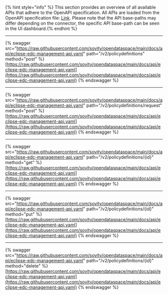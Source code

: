 {% hint style="info" %} This section provides an overview of all available APIs that adhere to the OpenAPI specification. All APIs are loaded from the OpenAPI specification file: <a href="https://raw.githubusercontent.com/sovity/opendataspace/main/docs/api/eclipse-edc-management-api.yaml">Link</a>. Please note that the API base-paths may differ depending on the connector, the specific API base-path can be seen in the UI dashboard.{% endhint %}

---------------------------------------

{% swagger src="https://raw.githubusercontent.com/sovity/opendataspace/main/docs/api/eclipse-edc-management-api.yaml" path="/v2/policydefinitions" method="post" %}
[https://raw.githubusercontent.com/sovity/opendataspace/main/docs/api/eclipse-edc-management-api.yaml](https://raw.githubusercontent.com/sovity/opendataspace/main/docs/api/eclipse-edc-management-api.yaml)
{% endswagger %}

---------------------------------------

{% swagger src="https://raw.githubusercontent.com/sovity/opendataspace/main/docs/api/eclipse-edc-management-api.yaml" path="/v2/policydefinitions/request" method="post" %}
[https://raw.githubusercontent.com/sovity/opendataspace/main/docs/api/eclipse-edc-management-api.yaml](https://raw.githubusercontent.com/sovity/opendataspace/main/docs/api/eclipse-edc-management-api.yaml)
{% endswagger %}

---------------------------------------

{% swagger src="https://raw.githubusercontent.com/sovity/opendataspace/main/docs/api/eclipse-edc-management-api.yaml" path="/v2/policydefinitions/{id}" method="get" %}
[https://raw.githubusercontent.com/sovity/opendataspace/main/docs/api/eclipse-edc-management-api.yaml](https://raw.githubusercontent.com/sovity/opendataspace/main/docs/api/eclipse-edc-management-api.yaml)
{% endswagger %}

---------------------------------------

{% swagger src="https://raw.githubusercontent.com/sovity/opendataspace/main/docs/api/eclipse-edc-management-api.yaml" path="/v2/policydefinitions/{id}" method="put" %}
[https://raw.githubusercontent.com/sovity/opendataspace/main/docs/api/eclipse-edc-management-api.yaml](https://raw.githubusercontent.com/sovity/opendataspace/main/docs/api/eclipse-edc-management-api.yaml)
{% endswagger %}

---------------------------------------

{% swagger src="https://raw.githubusercontent.com/sovity/opendataspace/main/docs/api/eclipse-edc-management-api.yaml" path="/v2/policydefinitions/{id}" method="delete" %}
[https://raw.githubusercontent.com/sovity/opendataspace/main/docs/api/eclipse-edc-management-api.yaml](https://raw.githubusercontent.com/sovity/opendataspace/main/docs/api/eclipse-edc-management-api.yaml)
{% endswagger %}

